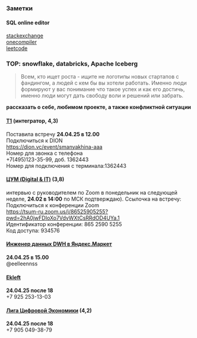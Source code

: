### Заметки  

#### SQL online editor
[stackexchange](https://data.stackexchange.com/stackoverflow/query/new)  
[onecompiler](https://onecompiler.com)  
[leetcode](https://leetcode.com/)  

### TOP: snowflake, databricks, Apache Iceberg  

> Всем, кто ищет роста - ищите не логотипы новых стартапов с фандингом, а людей с кем бы вы хотели работать. Именно люди формируют у вас понимание что такое успех и как его достичь, именно люди могут дать свободу воли и решений или забрать.  

**рассказать о себе, любимом проекте, а также конфликтной ситуации**  

#### [Т1](https://voronezh.hh.ru/employer/4649269?dpt=4649269-4649269-innoteh&hhtmFrom=vacancy) (интегратор, 4,3)  
Поставила встречу **24.04.25 в 12.00**  
Подключиться к DION  
https://dion.vc/event/smanyakhina-aaa  
Номер для звонка с телефона  
+7(495)123-35-99, доб. 1362443  
Номер для подключения с терминала:1362443  


#### [ЦУМ (Digital & IT)](https://hh.ru/vacancy/116342335?hhtmFrom=employer_vacancy_responses) (3,8)  
интервью с руководителем по Zoom в понедельник на следующей неделе, **24.02 в 14:00** по МСК подтверждаю). Ссылочка на встречу:  
Подключиться к конференции Zoom  
https://tsum-ru.zoom.us/j/86525905255?pwd=2hA0jwFDIoXo7VdvWXtCsRRdOD4UYa.1  
Идентификатор конференции: 865 2590 5255  
Код доступа: 934576  

#### [Инженер данных DWH в Яндекс.Маркет](https://getmatch.ru/vacancies/21403?s=my_vacancies)  
**24.04.25 в 15.00**  
@eelleennss

#### [Ekleft](https://ekleft.ru/)  
**24.04.25 после 18**  
+7 925 253-13-03  

#### [Лига Цифровой Экономики](https://voronezh.hh.ru/vacancy/116155206) (4,2)  
**24.04.25 после 18**  
+7 905 049-38-79  



